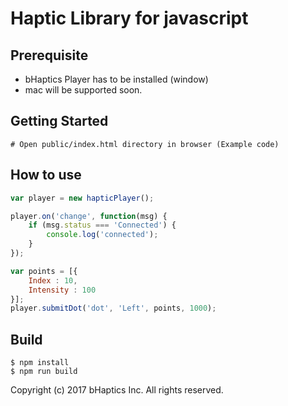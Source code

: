 # Haptic Library for javascript

## Prerequisite
* bHaptics Player has to be installed (window)
* mac will be supported soon.

## Getting Started 

```
# Open public/index.html directory in browser (Example code)
```

## How to use
```javascript
var player = new hapticPlayer();

player.on('change', function(msg) {
    if (msg.status === 'Connected') {
        console.log('connected');
    }
});

var points = [{
    Index : 10,
    Intensity : 100
}];
player.submitDot('dot', 'Left', points, 1000);

```


## Build
```
$ npm install
$ npm run build
```

Copyright (c) 2017 bHaptics Inc. All rights reserved.
